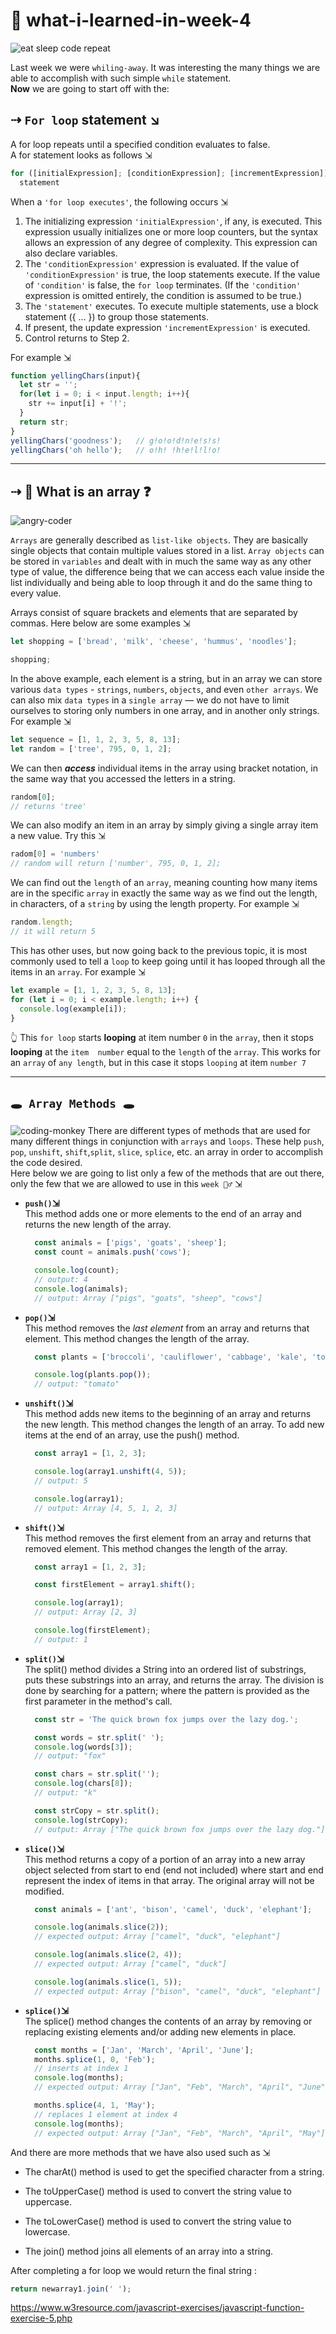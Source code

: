 # 🥴 what-i-learned-in-week-4

![eat sleep code repeat](gifs/eat-sleep-code-repeat.gif)

Last week we were `whiling-away`. It was interesting the many things we are able to accomplish with such simple `while` statement.<br>
**Now** we are going to start off with the:
## ⇢ **`For loop` statement ↘︎** <br>

A for loop repeats until a specified condition evaluates to false.<br>
A for statement looks as follows ⇲<br>
```javascript
for ([initialExpression]; [conditionExpression]; [incrementExpression])
  statement
```
When a `'for loop executes'`, the following occurs ⇲<br>

1. The initializing expression `'initialExpression'`, if any, is executed. This expression usually initializes one or more loop counters, but the syntax allows an expression of any degree of complexity. This expression can also declare variables.<br>
1. The `'conditionExpression'` expression is evaluated. If the value of `'conditionExpression'` is true, the loop statements execute. If the value of `'condition'` is false, the `for loop` terminates. (If the `'condition'` expression is omitted entirely, the condition is assumed to be true.)<br>
1. The `'statement'` executes. To execute multiple statements, use a block statement ({ ... }) to group those statements.<br>
1. If present, the update expression `'incrementExpression'` is executed.<br>
1. Control returns to Step 2.<br>

For example ⇲<br>
```javascript
function yellingChars(input){
  let str = '';
  for(let i = 0; i < input.length; i++){
    str += input[i] + '!';
  }
  return str;
}
yellingChars('goodness');   // g!o!o!d!n!e!s!s!
yellingChars('oh hello');   // o!h! !h!e!l!l!o!
```
---

## ⇢ **🛑 What is an array ❓**
![angry-coder](gifs/angry-coder.gif)

`Arrays` are generally described as `list-like objects`. They are basically single objects that contain multiple values stored in a list. `Array objects` can be stored in `variables` and dealt with in much the same way as any other type of value, the difference being that we can access each value inside the list individually and being able to loop through it and do the same thing to every value.<br>

Arrays consist of square brackets and elements that are separated by commas. Here below are some examples ⇲<br>
```javascript
let shopping = ['bread', 'milk', 'cheese', 'hummus', 'noodles'];

shopping;
```
In the above example, each element is a string, but in an array we can store various `data types` - `strings`, `numbers`, `objects`, and even `other arrays`. We can also mix `data types` in a `single array` — we do not have to limit ourselves to storing only numbers in one array, and in another only strings. For example ⇲<br> 
```javascript
let sequence = [1, 1, 2, 3, 5, 8, 13];
let random = ['tree', 795, 0, 1, 2];
```
We can then ***access*** individual items in the array using bracket notation, in the same way that you accessed the letters in a string.<br>
```javascript
random[0];
// returns 'tree'
```
We can also modify an item in an array by simply giving a single array item a new value. Try this ⇲<br>
```javascript
radom[0] = 'numbers'
// random will return ['number', 795, 0, 1, 2];
```
We can find out the `length` of an `array`, meaning counting how many items are in the specific `array` in exactly the same way as we find out the length, in characters, of a `string` by using the length property. For example ⇲<br>
```javascript
random.length;
// it will return 5
```
This has other uses, but now going back to the previous topic, it is most commonly used to tell a `loop` to keep going until it has looped through all the items in an `array`. For example ⇲<br>
```javascript
let example = [1, 1, 2, 3, 5, 8, 13];
for (let i = 0; i < example.length; i++) {
  console.log(example[i]);
}
```
👆 This `for loop` starts **looping** at item number `0` in the `array`, then it stops **looping** at the `item  number` equal to the `length` of the `array`. This works for an `array` of `any length`, but in this case it stops `looping` at item `number 7` <br>

---

## `🕳 Array Methods 🕳`
![coding-monkey](gifs/coding-monkey.gif)
There are different types of methods that are used for many different things in conjunction with `arrays` and `loops`. These help `push`, `pop`, `unshift`, `shift`,`split`, `slice`, `splice`,  etc. an array in order to accomplish the code desired.<br>
Here below we are going to list only a few of the methods that are out there, only the few that we are allowed to use in this `week 🤷‍♂️` ⇲ <br>

* **`push()`⇲**<br>
  This method adds one or more elements to the end of an array and returns the new length of the array.<br>
  ```javascript
    const animals = ['pigs', 'goats', 'sheep'];
    const count = animals.push('cows');

    console.log(count);
    // output: 4
    console.log(animals);
    // output: Array ["pigs", "goats", "sheep", "cows"]
    ```
* **`pop()`⇲**<br>
  This method removes the *last* *element* from an array and returns that element. This method changes the length of the array.<br>
  ```javascript
    const plants = ['broccoli', 'cauliflower', 'cabbage', 'kale', 'tomato'];

    console.log(plants.pop());
    // output: "tomato"
  ```
* **`unshift()`⇲**<br>
  This method adds new items to the beginning of an array and returns the new length. This method changes the length of an array. To add new items at the end of an array, use the push() method.<br>
  ```javascript
    const array1 = [1, 2, 3];

    console.log(array1.unshift(4, 5));
    // output: 5

    console.log(array1);
    // output: Array [4, 5, 1, 2, 3]
  ```
  
* **`shift()`⇲**<br>
  This method removes the first element from an array and returns that removed element. This method changes the length of the array.<br>
  ```javascript
    const array1 = [1, 2, 3];

    const firstElement = array1.shift();

    console.log(array1);
    // output: Array [2, 3]

    console.log(firstElement);
    // output: 1
  ```
  
* **`split()`⇲**<br>
  The split() method divides a String into an ordered list of substrings, puts these substrings into an array, and returns the array.  The division is done by searching for a pattern; where the pattern is provided as the first parameter in the method's call.<br>
  ```javascript
    const str = 'The quick brown fox jumps over the lazy dog.';

    const words = str.split(' ');
    console.log(words[3]);
    // output: "fox"

    const chars = str.split('');
    console.log(chars[8]);
    // output: "k"

    const strCopy = str.split();
    console.log(strCopy);
    // output: Array ["The quick brown fox jumps over the lazy dog."]
  ```
  
* **`slice()`⇲**<br>
  This method returns a copy of a portion of an array into a new array object selected from start to end (end not included) where start and end represent the index of items in that array. The original array will not be modified.<br>
  ```javascript
    const animals = ['ant', 'bison', 'camel', 'duck', 'elephant'];

    console.log(animals.slice(2));
    // expected output: Array ["camel", "duck", "elephant"]

    console.log(animals.slice(2, 4));
    // expected output: Array ["camel", "duck"]

    console.log(animals.slice(1, 5));
    // expected output: Array ["bison", "camel", "duck", "elephant"]
  ```
  
* **`splice()`⇲**<br>
  The splice() method changes the contents of an array by removing or replacing existing elements and/or adding new elements in place.<br>
  ```javascript
    const months = ['Jan', 'March', 'April', 'June'];
    months.splice(1, 0, 'Feb');
    // inserts at index 1
    console.log(months);
    // expected output: Array ["Jan", "Feb", "March", "April", "June"]

    months.splice(4, 1, 'May');
    // replaces 1 element at index 4
    console.log(months);
    // expected output: Array ["Jan", "Feb", "March", "April", "May"]
  ```
  
And there are more methods that we have also used such as ⇲<br>
* The charAt() method is used to get the specified character from a string.<br>

* The toUpperCase() method is used to convert the string value to uppercase.<br>

* The toLowerCase() method is used to convert the string value to lowercase.<br>

* The join() method joins all elements of an array into a string.<br>

After completing a for loop we would return the final string :<br>
```javascript
return newarray1.join(' ');
```


https://www.w3resource.com/javascript-exercises/javascript-function-exercise-5.php